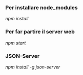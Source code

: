 ### Per installare node_modules

*npm install*

### Per far partire il server web

*npm start*

### JSON-Server

*npm install -g json-server*